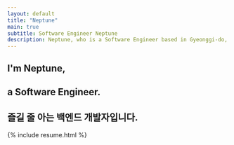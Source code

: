 ```yaml
---
layout: default
title: "Neptune"
main: true
subtitle: Software Engineer Neptune
description: Neptune, who is a Software Engineer based in Gyeonggi-do, South Korea. | 'Neptune' 즐길 줄 아는 백엔드 개발자입니다.
---
```

<div class="intro-animation">
<section class="explanation profile-section">
    <div>
        <h1 class="intro">
        I'm Neptune,
        </h1>
        <h1 class="intro">a Software Engineer.
        </h1>
        <h2 class="intro">즐길 줄 아는 백엔드 개발자입니다.</h2>    
    </div>
    <div class="author__avatar">
        <div class="blob"></div>
    </div>
</section>
</div>
{% include resume.html %}